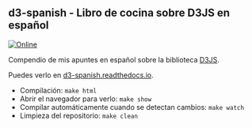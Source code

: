## d3-spanish - Libro de cocina sobre D3JS en español

[![Online](https://readthedocs.org/projects/d3-spanish/badge/?version=latest)](https://d3-spanish.readthedocs.io/es/latest/?badge=latest)

Compendio de mis apuntes en español sobre la biblioteca [D3JS](https://d3js.org/).

Puedes verlo en [d3-spanish.readthedocs.io](https://d3-spanish.readthedocs.io).

- Compilación: ``make html``
- Abrir el navegador para verlo: ``make show``
- Compilar automáticamente cuando se detectan cambios: ``make watch``
- Limpieza del repositorio: ``make clean``
